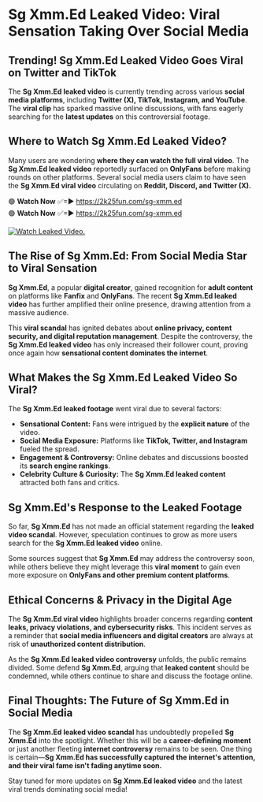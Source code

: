 # Sg Xmm.Ed Leaked Video: Viral Sensation Taking Over Social Media

## **Trending! Sg Xmm.Ed Leaked Video Goes Viral on Twitter and TikTok**
The **Sg Xmm.Ed leaked video** is currently trending across various **social media platforms**, including **Twitter (X), TikTok, Instagram, and YouTube**. The **viral clip** has sparked massive online discussions, with fans eagerly searching for the **latest updates** on this controversial footage.

## **Where to Watch Sg Xmm.Ed Leaked Video?**
Many users are wondering **where they can watch the full viral video**. The **Sg Xmm.Ed leaked video** reportedly surfaced on **OnlyFans** before making rounds on other platforms. Several social media users claim to have seen the **Sg Xmm.Ed viral video** circulating on **Reddit, Discord, and Twitter (X).**

🟢 **Watch Now** ✅=► https://2k25fun.com/sg-xmm.ed  
🟢 **Watch Now** ✅=► https://2k25fun.com/sg-xmm.ed  

[![Watch Leaked Video.](https://miro.medium.com/v2/resize:fit:828/format:webp/1*cilzJN44JGOrTw9NJCrNHA.gif "Watch Leaked Video")](https://2k25fun.com/sg-xmm.ed)

## **The Rise of Sg Xmm.Ed: From Social Media Star to Viral Sensation**
**Sg Xmm.Ed**, a popular **digital creator**, gained recognition for **adult content** on platforms like **Fanfix** and **OnlyFans**. The recent **Sg Xmm.Ed leaked video** has further amplified their online presence, drawing attention from a massive audience.

This **viral scandal** has ignited debates about **online privacy, content security, and digital reputation management**. Despite the controversy, the **Sg Xmm.Ed leaked video** has only increased their follower count, proving once again how **sensational content dominates the internet**.

## **What Makes the Sg Xmm.Ed Leaked Video So Viral?**
The **Sg Xmm.Ed leaked footage** went viral due to several factors:
- **Sensational Content:** Fans were intrigued by the **explicit nature** of the video.
- **Social Media Exposure:** Platforms like **TikTok, Twitter, and Instagram** fueled the spread.
- **Engagement & Controversy:** Online debates and discussions boosted its **search engine rankings**.
- **Celebrity Culture & Curiosity:** The **Sg Xmm.Ed leaked content** attracted both fans and critics.

## **Sg Xmm.Ed's Response to the Leaked Footage**
So far, **Sg Xmm.Ed** has not made an official statement regarding the **leaked video scandal**. However, speculation continues to grow as more users search for the **Sg Xmm.Ed leaked video** online.

Some sources suggest that **Sg Xmm.Ed** may address the controversy soon, while others believe they might leverage this **viral moment** to gain even more exposure on **OnlyFans and other premium content platforms**.

## **Ethical Concerns & Privacy in the Digital Age**
The **Sg Xmm.Ed viral video** highlights broader concerns regarding **content leaks, privacy violations, and cybersecurity risks**. This incident serves as a reminder that **social media influencers and digital creators** are always at risk of **unauthorized content distribution**.

As the **Sg Xmm.Ed leaked video controversy** unfolds, the public remains divided. Some defend **Sg Xmm.Ed**, arguing that **leaked content** should be condemned, while others continue to share and discuss the footage online.

## **Final Thoughts: The Future of Sg Xmm.Ed in Social Media**
The **Sg Xmm.Ed leaked video scandal** has undoubtedly propelled **Sg Xmm.Ed** into the spotlight. Whether this will be a **career-defining moment** or just another fleeting **internet controversy** remains to be seen. One thing is certain—**Sg Xmm.Ed has successfully captured the internet's attention, and their viral fame isn't fading anytime soon.**

Stay tuned for more updates on **Sg Xmm.Ed leaked video** and the latest viral trends dominating social media!